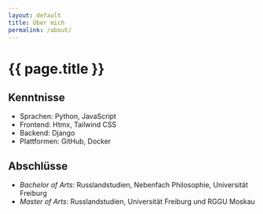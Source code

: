 ```yaml
---
layout: default
title: Über mich
permalink: /about/
---
```

# {{ page.title }}

## Kenntnisse
- Sprachen: <span class="font-medium">Python</span>, <span class="font-medium">JavaScript</span>
- Frontend: <span class="font-medium">Htmx</span>, <span class="font-medium">Tailwind CSS</span>
- Backend: <span class="font-medium">Django</span>
- Plattformen: <span class="font-medium">GitHub</span>, <span class="font-medium">Docker</span>

## Abschlüsse
- *Bachelor of Arts*: Russlandstudien, Nebenfach Philosophie, Universität Freiburg
- *Master of Arts*: Russlandstudien, Universität Freiburg und RGGU Moskau